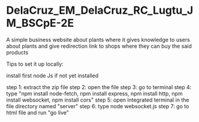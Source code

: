 # DelaCruz_EM_DelaCruz_RC_Lugtu_JM_BSCpE-2E
A simple business website about plants where it gives knowledge to users about plants and give redirection link to shops where they can buy the said products

Tips to set it up locally:

install first node Js if not yet installed

step 1: extract the zip file
step 2: open the file
step 3: go to terminal
step 4: type "npm install node-fetch, npm install express, npm install http, npm install websocket, npm install cors"
step 5: open integrated terminal in the file directory named "server"
step 6: type node websocket.js
step 7: go to html file and run "go live"
